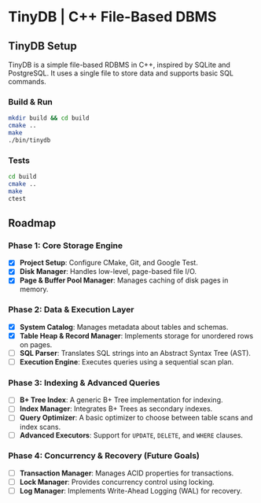 # TinyDB | C++ File-Based DBMS

## TinyDB Setup

TinyDB is a simple file-based RDBMS in C++, inspired by SQLite and PostgreSQL. It uses a single file to store data and supports basic SQL commands.

### Build & Run

```bash
mkdir build && cd build
cmake ..
make
./bin/tinydb
```

### Tests

```bash
cd build
cmake ..
make
ctest
```

## Roadmap

### Phase 1: Core Storage Engine

- [x] **Project Setup**: Configure CMake, Git, and Google Test.
- [x] **Disk Manager**: Handles low-level, page-based file I/O.
- [x] **Page & Buffer Pool Manager**: Manages caching of disk pages in memory.

### Phase 2: Data & Execution Layer

- [x] **System Catalog**: Manages metadata about tables and schemas.
- [x] **Table Heap & Record Manager**: Implements storage for unordered rows on pages.
- [ ] **SQL Parser**: Translates SQL strings into an Abstract Syntax Tree (AST).
- [ ] **Execution Engine**: Executes queries using a sequential scan plan.

### Phase 3: Indexing & Advanced Queries

- [ ] **B+ Tree Index**: A generic B+ Tree implementation for indexing.
- [ ] **Index Manager**: Integrates B+ Trees as secondary indexes.
- [ ] **Query Optimizer**: A basic optimizer to choose between table scans and index scans.
- [ ] **Advanced Executors**: Support for `UPDATE`, `DELETE`, and `WHERE` clauses.

### Phase 4: Concurrency & Recovery (Future Goals)

- [ ] **Transaction Manager**: Manages ACID properties for transactions.
- [ ] **Lock Manager**: Provides concurrency control using locking.
- [ ] **Log Manager**: Implements Write-Ahead Logging (WAL) for recovery.

